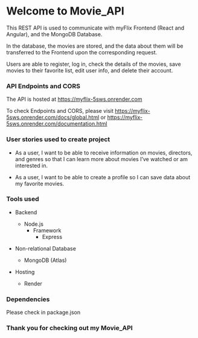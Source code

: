 # Welcome to Movie_API

This REST API is used to communicate with myFlix Frontend (React and Angular), and the MongoDB Database. 

In the database, the movies are stored, and the data about them will be transferred to the Frontend upon the corresponding request.

Users are able to register, log in, check the details of the movies, save movies to their favorite list, edit user info, and delete their account.

### API Endpoints and CORS

The API is hosted at https://myflix-5sws.onrender.com

To check Endpoints and CORS, please visit https://myflix-5sws.onrender.com/docs/global.html or https://myflix-5sws.onrender.com/documentation.html

### User stories used to create project
- As a user, I want to be able to receive information on movies, directors, and genres so that I can learn more about movies I’ve watched or am interested in.
* As a user, I want to be able to create a profile so I can save data about my favorite movies.

### Tools used
- Backend
    *   Node.js
        + Framework
            + Express

- Non-relational Database
    * MongoDB (Atlas)
    
- Hosting
    * Render

### Dependencies
Please check in package.json

### Thank you for checking out my Movie_API